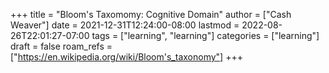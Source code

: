 +++
title = "Bloom's Taxomomy: Cognitive Domain"
author = ["Cash Weaver"]
date = 2021-12-31T12:24:00-08:00
lastmod = 2022-08-26T22:01:27-07:00
tags = ["learning", "learning"]
categories = ["learning"]
draft = false
roam_refs = ["https://en.wikipedia.org/wiki/Bloom's_taxonomy"]
+++
